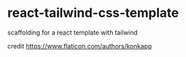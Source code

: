 # react-tailwind-css-template
scaffolding for a react template with tailwind


credit
https://www.flaticon.com/authors/konkapp